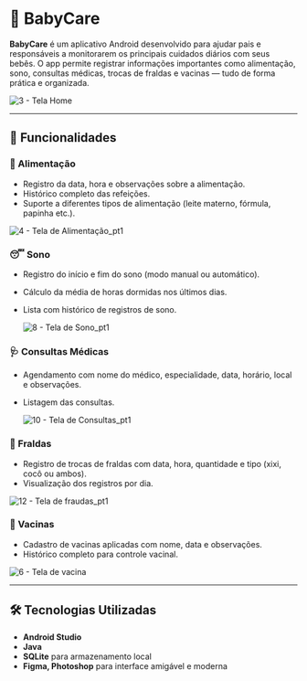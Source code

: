 # 👶 BabyCare

**BabyCare** é um aplicativo Android desenvolvido para ajudar pais e responsáveis a monitorarem os principais cuidados diários com seus bebês. O app permite registrar informações importantes como alimentação, sono, consultas médicas, trocas de fraldas e vacinas — tudo de forma prática e organizada.

![3 - Tela Home](https://github.com/user-attachments/assets/23e89ad7-e61b-48ee-9a50-d3c5e80d4110)

---

## 📱 Funcionalidades

### 🍼 Alimentação
- Registro da data, hora e observações sobre a alimentação.
- Histórico completo das refeições.
- Suporte a diferentes tipos de alimentação (leite materno, fórmula, papinha etc.).

![4 - Tela de Alimentação_pt1](https://github.com/user-attachments/assets/55c193d1-60a6-4b43-9809-ff959f117a09)

### 😴 Sono
- Registro do início e fim do sono (modo manual ou automático).
- Cálculo da média de horas dormidas nos últimos dias.
- Lista com histórico de registros de sono.

  ![8 - Tela de Sono_pt1](https://github.com/user-attachments/assets/27c2560a-fff7-40f8-9517-c70bc65b1662)


### 🩺 Consultas Médicas
- Agendamento com nome do médico, especialidade, data, horário, local e observações.
- Listagem das consultas.

  ![10 - Tela de Consultas_pt1](https://github.com/user-attachments/assets/05511dbc-11d0-4252-b610-5a04d506d4fb)

### 🧷 Fraldas
- Registro de trocas de fraldas com data, hora, quantidade e tipo (xixi, cocô ou ambos).
- Visualização dos registros por dia.

![12 - Tela de fraudas_pt1](https://github.com/user-attachments/assets/4d8ca1c6-4b67-405f-a6e6-0ead57bf9711)

### 💉 Vacinas
- Cadastro de vacinas aplicadas com nome, data e observações.
- Histórico completo para controle vacinal.

![6 - Tela de vacina](https://github.com/user-attachments/assets/a1e751ca-74c5-42ec-9708-5a3039c29ff5)

---

## 🛠️ Tecnologias Utilizadas

- **Android Studio**
- **Java**
- **SQLite** para armazenamento local
- **Figma, Photoshop** para interface amigável e moderna
